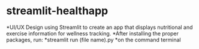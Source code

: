 # streamlit-healthapp
*UI/UX Design using Streamlit to create an app that displays nutritional and exercise information for wellness tracking.
*After installing the proper packages, run: 
*streamlit run (file name).py 
*on the command terminal
